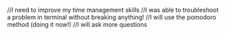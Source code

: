 //I need to improve my time management skills
//I was able to troubleshoot a problem in terminal without breaking anything!
//I will use the pomodoro method (doing it now!)
//I will ask more questions
